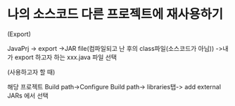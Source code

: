 # 나의 소스코드 다른 프로젝트에 재사용하기 

(Export)

JavaPrj -> export ->JAR file(컴파일되고 난 후의 class파일(소스코드가 아님)) ->내가 export 하고자 하는 xxx.java 파일 선택 

(사용하고자 할 때)

해당 프로젝트 Build path->Configure Build path-> libraries탭-> add external JARs 에서 선택

